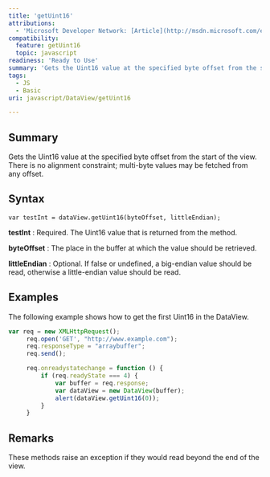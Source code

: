 ```yaml
---
title: 'getUint16'
attributions:
  - 'Microsoft Developer Network: [Article](http://msdn.microsoft.com/en-us/library/ie/br212467(v=vs.94).aspx)'
compatibility:
  feature: getUint16
  topic: javascript
readiness: 'Ready to Use'
summary: 'Gets the Uint16 value at the specified byte offset from the start of the view. There is no alignment constraint; multi-byte values may be fetched from any offset.'
tags:
  - JS
  - Basic
uri: javascript/DataView/getUint16

---
```

## Summary

Gets the Uint16 value at the specified byte offset from the start of the view. There is no alignment constraint; multi-byte values may be fetched from any offset.

## Syntax

    var testInt = dataView.getUint16(byteOffset, littleEndian);

**testInt**
:   Required. The Uint16 value that is returned from the method.

**byteOffset**
:   The place in the buffer at which the value should be retrieved.

**littleEndian**
:   Optional. If false or undefined, a big-endian value should be read, otherwise a little-endian value should be read.

## Examples

The following example shows how to get the first Uint16 in the DataView.

``` js
var req = new XMLHttpRequest();
     req.open('GET', "http://www.example.com");
     req.responseType = "arraybuffer";
     req.send();

     req.onreadystatechange = function () {
         if (req.readyState === 4) {
             var buffer = req.response;
             var dataView = new DataView(buffer);
             alert(dataView.getUint16(0));
         }
     }
```

## Remarks

These methods raise an exception if they would read beyond the end of the view.

